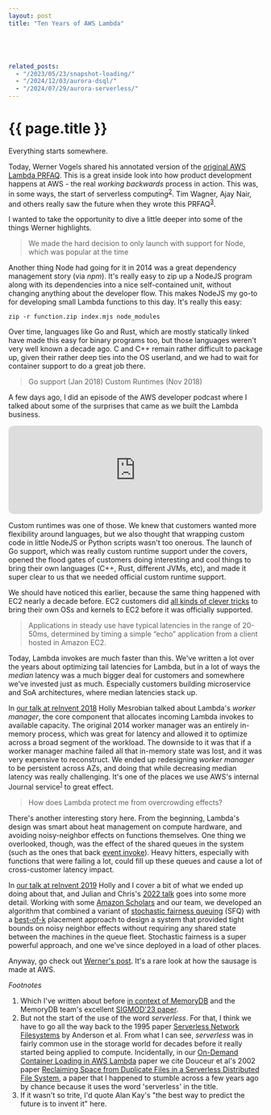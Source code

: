 ```yaml
---
layout: post
title: "Ten Years of AWS Lambda"





related_posts:
  - "/2023/05/23/snapshot-loading/"
  - "/2024/12/03/aurora-dsql/"
  - "/2024/07/29/aurora-serverless/"
---
```

{{ page.title }}
================

<p class="meta">Everything starts somewhere.</p>

Today, Werner Vogels shared his annotated version of the [original AWS Lambda PRFAQ](https://www.allthingsdistributed.com/2024/11/aws-lambda-turns-10-a-rare-look-at-the-doc-that-started-it.html). This is a great inside look into how product development happens at AWS - the real *working backwards* process in action. This was, in some ways, the start of serverless computing<sup>[2](#foot2)</sup>. Tim Wagner, Ajay Nair, and others really saw the future when they wrote this PRFAQ<sup>[3](#foot3)</sup>.

I wanted to take the opportunity to dive a little deeper into some of the things Werner highlights.

> We made the hard decision to only launch with support for Node, which was popular at the time

Another thing Node had going for it in 2014 was a great dependency management story (via *npm*). It's really easy to zip up a NodeJS program along with its dependencies into a nice self-contained unit, without changing anything about the developer flow. This makes NodeJS my go-to for developing small Lambda functions to this day. It's really this easy:

    zip -r function.zip index.mjs node_modules

Over time, languages like Go and Rust, which are mostly statically linked have made this easy for binary programs too, but those languages weren't very well known a decade ago. C and C++ remain rather difficult to package up, given their rather deep ties into the OS userland, and we had to wait for container support to do a great job there.

> Go support (Jan 2018)
> Custom Runtimes (Nov 2018)

A few days ago, I did an episode of the AWS developer podcast where I talked about some of the surprises that came as we built the Lambda business.

<iframe allow="autoplay *; encrypted-media *; fullscreen *; clipboard-write" frameborder="0" height="175" style="width:100%;max-width:660px;overflow:hidden;border-radius:10px;" sandbox="allow-forms allow-popups allow-same-origin allow-scripts allow-storage-access-by-user-activation allow-top-navigation-by-user-activation" src="https://embed.podcasts.apple.com/us/podcast/aws-lambda-a-decade-of-transformation/id1574162669?i=1000675303451&theme=auto"></iframe>

Custom runtimes was one of those. We knew that customers wanted more flexibility around languages, but we also thought that wrapping custom code in little NodeJS or Python scripts wasn't too onerous. The launch of Go support, which was really custom runtime support under the covers, opened the flood gates of customers doing interesting and cool things to bring their own languages (C++, Rust, different JVMs, etc), and made it super clear to us that we needed official custom runtime support.

We should have noticed this earlier, because the same thing happened with EC2 nearly a decade before. EC2 customers did [all kinds of clever tricks](https://www.daemonology.net/blog/2011-07-08-FreeBSD-on-EC2-via-defenestration.html) to bring their own OSs and kernels to EC2 before it was officially supported.

> Applications in steady use have typical latencies in the range of 20-50ms, determined by timing a simple “echo” application from a client hosted in Amazon EC2.

Today, Lambda invokes are much faster than this. We've written a lot over the years about optimizing tail latencies for Lambda, but in a lot of ways the *median* latency was a much bigger deal for customers and somewhere we've invested just as much. Especially customers building microservice and SoA architectures, where median latencies stack up. 

In [our talk at reInvent 2018](https://www.youtube.com/watch?v=QdzV04T_kec) Holly Mesrobian talked about Lambda's *worker manager*, the core component that allocates incoming Lambda invokes to available capacity. The original 2014 worker manager was an entirely in-memory process, which was great for latency and allowed it to optimize across a broad segment of the workload. The downside to it was that if a worker manager machine failed all that in-memory state was lost, and it was very expensive to reconstruct. We ended up redesigning *worker manager* to be persistent across AZs, and doing that while decreasing median latency was really challenging. It's one of the places we use AWS's internal Journal service<sup>[1](#foot1)</sup> to great effect.

> How does Lambda protect me from overcrowding effects?

There's another interesting story here. From the beginning, Lambda's design was smart about heat management on compute hardware, and avoiding noisy-neighbor effects on functions themselves. One thing we overlooked, though, was the effect of the shared queues in the system (such as the ones that back [event invoke](https://docs.aws.amazon.com/lambda/latest/api/API_Invoke.html)). Heavy hitters, especially with functions that were failing a lot, could fill up these queues and cause a lot of cross-customer latency impact.

In [our talk at reInvent 2019](https://www.youtube.com/watch?v=xmacMfbrG28) Holly and I cover a bit of what we ended up doing about that, and Julian and Chris's [2022 talk](https://www.youtube.com/watch?v=0_jfH6qijVY) goes into some more detail. Working with some [Amazon Scholars](https://www.amazon.science/scholars) and our team, we developed an algorithm that combined a variant of [stochastic fairness queuing](https://ieeexplore.ieee.org/document/91316) (SFQ) with a [best-of-k](https://brooker.co.za/blog/2018/01/01/balls-into-bins.html) placement approach to design a system that provided tight bounds on noisy neighbor effects without requiring any shared state between the machines in the queue fleet. Stochastic fairness is a super powerful approach, and one we've since deployed in a load of other places.

Anyway, go check out [Werner's post](https://www.allthingsdistributed.com/2024/11/aws-lambda-turns-10-a-rare-look-at-the-doc-that-started-it.html). It's a rare look at how the sausage is made at AWS.

*Footnotes*

1. <a name="foot1"></a> Which I've written about before [in context of MemoryDB](https://brooker.co.za/blog/2024/04/25/memorydb.html) and the MemoryDB team's excellent [SIGMOD'23 paper](https://www.amazon.science/publications/amazon-memorydb-a-fast-and-durable-memory-first-cloud-database).
2. <a name="foot2"></a> But not the start of the use of the word *serverless*. For that, I think we have to go all the way back to the 1995 paper [Serverless Network Filesystems](https://dl.acm.org/doi/10.1145/225535.225537) by Anderson et al. From what I can see, *serverless* was in fairly common use in the storage world for decades before it really started being applied to compute. Incidentally, in our [On-Demand Container Loading in AWS Lambda](https://www.usenix.org/conference/atc23/presentation/brooker) paper we cite Douceur et al's 2002 paper [Reclaiming Space from Duplicate Files in a Serverless Distributed File System](https://www.microsoft.com/en-us/research/publication/reclaiming-space-from-duplicate-files-in-a-serverless-distributed-file-system/), a paper that I happened to stumble across a few years ago by chance because it uses the word 'serverless' in the title.
3. <a name="foot3"></a> If it wasn't so trite, I'd quote Alan Kay's "the best way to predict the future is to invent it" here.